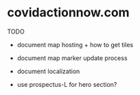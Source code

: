# covidactionnow.com

TODO

- document map hosting + how to get tiles

- document map marker update process

- document localization

- use prospectus-L for hero section?
